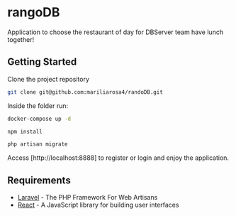 # rangoDB
Application to choose the restaurant of day for DBServer team have lunch together!

## Getting Started

Clone the project repository 

```bash
git clone git@github.com:mariliarosa4/randoDB.git
```

Inside the folder run: 


```bash
docker-compose up -d
```


```bash
npm install
```


```bash
php artisan migrate
```


Access  [http://localhost:8888] to register or login and enjoy the application.

## Requirements

* [Laravel](https://laravel.com) - The PHP Framework For Web Artisans
* [React](https://reactjs.org) - A JavaScript library for building user interfaces
